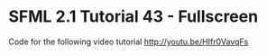 SFML 2.1 Tutorial 43 - Fullscreen
=================================

Code for the following video tutorial http://youtu.be/HIfr0VavqFs
